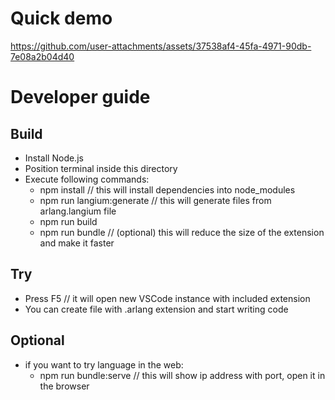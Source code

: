 # Quick demo

https://github.com/user-attachments/assets/37538af4-45fa-4971-90db-7e08a2b04d40

# Developer guide

## Build
  - Install Node.js
  - Position terminal inside this directory
  - Execute following commands:
    - npm install // this will install dependencies into node_modules
    - npm run langium:generate // this will generate files from arlang.langium file
    - npm run build
    - npm run bundle // (optional) this will reduce the size of the extension and make it faster

## Try
  - Press F5 // it will open new VSCode instance with included extension
  - You can create file with .arlang extension and start writing code

## Optional
  - if you want to try language in the web:
    - npm run bundle:serve // this will show ip address with port, open it in the browser
